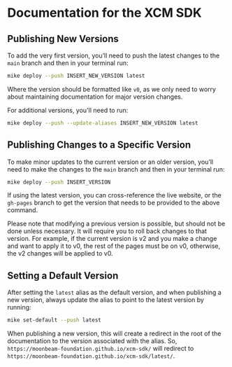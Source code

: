 # Documentation for the XCM SDK

## Publishing New Versions

To add the very first version, you’ll need to push the latest changes to the `main` branch and then in your terminal run:

```bash
mike deploy --push INSERT_NEW_VERSION latest
```

Where the version should be formatted like `v0`, as we only need to worry about maintaining documentation for major version changes.

For additional versions, you'll need to run:

```bash
mike deploy --push --update-aliases INSERT_NEW_VERSION latest
```

## Publishing Changes to a Specific Version

To make minor updates to the current version or an older version, you’ll need to make the changes to the `main` branch and then in your terminal run:

```bash
mike deploy --push INSERT_VERSION
```

If using the latest version, you can cross-reference the live website, or the `gh-pages` branch to get the version that needs to be provided to the above command.

Please note that modifying a previous version is possible, but should not be done unless necessary. It will require you to roll back changes to that version. For example, if the current version is v2 and you make a change and want to apply it to v0, the rest of the pages must be on v0, otherwise, the v2 changes will be applied to v0.

## Setting a Default Version

After setting the `latest` alias as the default version, and when publishing a new version, always update the alias to point to the latest version by running:

```bash
mike set-default --push latest
```

When publishing a new version, this will create a redirect in the root of the documentation to the version associated with the alias. So, `https://moonbeam-foundation.github.io/xcm-sdk/` will redirect to `https://moonbeam-foundation.github.io/xcm-sdk/latest/`.
